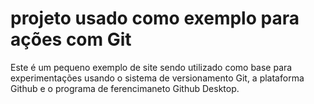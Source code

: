 # projeto usado como exemplo para ações com Git 

Este é um pequeno exemplo de site sendo utilizado como base para experimentações usando o sistema de versionamento Git, a plataforma Github e o programa de ferencimaneto Github Desktop.
